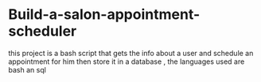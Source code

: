 # Build-a-salon-appointment-scheduler
this project is a bash script that gets the info about a user and schedule an appointment for him then store it in a database , the languages used are bash an sql
